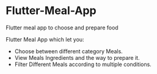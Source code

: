 # Flutter-Meal-App

Flutter meal app to choose and prepare food 

Flutter Meal App which let you:
* Choose between different category Meals.
* View Meals Ingredients and the way to prepare it.
* Filter Different Meals according to multiple conditions.

